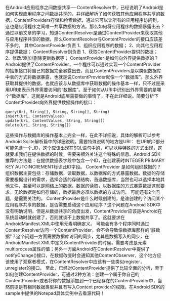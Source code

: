 在Android应用程序之间数据共享—-ContentResolver中，已经说明了Android是如何实现应用程序之间数据共享的，并详细解析了如何获取其他应用程序共享的数据。ContentProviders存储和检索数据，通过它可以让所有的应用程序访问到，这也是应用程序之间唯一共享数据的方法。那么如何将应用程序的数据暴露出去？
通过以前文章的学习，知道ContentResolver是通过ContentProvider来获取其他与应用程序共享的数据，那么ContentResolver与ContentProvider的接口应该差不多的。
其中ContentProvider负责
1、组织应用程序的数据； 
2、向其他应用程序提供数据； 
ContentResolver则负责
1、获取ContentProvider提供的数据； 
2、修改/添加/删除更新数据等； 
ContentProvider 是如何向外界提供数据的？
Android提供了ContentProvider，一个程序可以通过实现一个ContentProvider的抽象接口将自己的数据完全暴露出去，而且ContentProviders是以类似数据库中表的方式将数据暴露，也就是说ContentProvider就像一个“数据库”。那么外界获取其提供的数据，也就应该与从数据库中获取数据的操作基本一样，只不过是采用URI来表示外界需要访问的“数据库”。至于如何从URI中识别出外界需要的是哪个“数据库”，这就是Android底层需要做的事情了，不在此详细说。简要分析下ContentProvider向外界提供数据操作的接口：
```  
query(Uri, String[], String, String[], String)
insert(Uri, ContentValues)
update(Uri, ContentValues, String, String[])
delete(Uri, String, String[])
```
这些操作与数据库的操作基本上完全一样，在此不详细说，具体的解析可以参考Android Sqlite解析篇中的详细说明。需要特殊说明的地方是URI：
在URI的D部分可能包含一个_ID，这个应该出现在SQL语句中的，可以以种特殊的方式出现，这就要求我们在提供数据的时候，需要来额外关注这个特殊的信息。Android  SDK推荐的方法是：在提供数据表字段中包含一个ID，在创建表时INTEGER PRIMARY KEY AUTOINCREMENT标识此ID字段。
ContentProvider 是如何组织数据的？
组织数据主要包括：存储数据，读取数据，以数据库的方式暴露数据。数据的存储需要根据设计的需求，选择合适的存储结构，首选数据库，当然也可以选择本地其他文件，甚至可以是网络上的数据。数据的读取，以数据库的方式暴露数据这就要求，无论数据是如何存储的，数据最后必须以数据的方式访问。
可能还有2个问题，是需要关注的。
ContentProvider是什么时候创建的，是谁创建的？访问某个应用程序共享的数据，是否需要启动这个应用程序？这个问题在Android SDK中没有明确说明，但是从数据共享的角度出发，ContentProvider应该是Android在系统启动时就创建了，否则就谈不上数据共享了。这就要求在AndroidManifest.XML中使用<provider>元素明确定义。 
可能会有多个程序同时通过ContentResolver访问一个ContentProvider，会不会导致像数据库那样的“脏数据”？这个问题一方面需要数据库访问的同步，尤其是数据写入的同步，在AndroidManifest.XML中定义ContentProvider的时候，需要考虑是<provider>元素multiprocess属性的值；另外一方面Android在ContentResolver中提供了notifyChange()接口，在数据改变时会通知其他ContentObserver，这个地方应该使用了观察者模式，在ContentResolver中应该有一些类似register，unregister的接口。 
至此，已经对ContentProvider提供了比较全面的分析，至于如何创建ContentProvider，可通过2种方法：创建一个属于你自己的ContentProvider或者将你的数据添加到一个已经存在的ContentProvider中，当然前提是有相同数据类型并且有写入Content provider的权限。在Android SDK的sample中提供的Notepad具体实例中去看源代码！